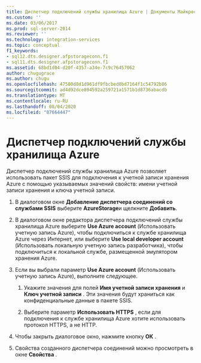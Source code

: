 ```yaml
---
title: Диспетчер подключений службы хранилища Azure | Документы Майкрософт
ms.custom: ''
ms.date: 03/06/2017
ms.prod: sql-server-2014
ms.reviewer: ''
ms.technology: integration-services
ms.topic: conceptual
f1_keywords:
- sql12.dts.designer.afpstorageconn.f1
- sql11.dts.designer.afpstorageconn.f1
ms.assetid: 68bd1d04-d20f-4357-a34e-7c9c76457062
author: chugugrace
ms.author: chugu
ms.openlocfilehash: 47580d8d1d961df9fbcbed0bd7164f1c54792b86
ms.sourcegitcommit: ad4d92dce894592a259721a1571b1d8736abacdb
ms.translationtype: MT
ms.contentlocale: ru-RU
ms.lasthandoff: 08/04/2020
ms.locfileid: "87664447"
---
```

# <a name="azure-storage-connection-manager"></a>Диспетчер подключений службы хранилища Azure
  Диспетчер подключений службы хранилища Azure позволяет использовать пакет SSIS для подключения к учетной записи хранения Azure с помощью указываемых значений свойств: имени учетной записи хранения и ключа учетной записи.  
  
1.  В диалоговом окне **Добавление диспетчера соединений со службами SSIS** выберите **AzureStorage**и щелкните **Добавить**.  
  
2.  В диалоговом окне редактора диспетчера подключений службы хранилища Azure выберите **Use Azure account** (Использовать учетную запись Azure), чтобы подключиться к службе хранилища Azure через Интернет, или выберите **Use local developer account** (Использовать локальную учетную запись разработчика), чтобы подключиться к локальной службе, размещенной эмулятором хранения Azure.  
  
3.  Если вы выбрали параметр **Use Azure account** (Использовать учетную запись Azure), выполните следующее.  
  
    1.  Укажите значения для полей **Имя учетной записи хранения** и **Ключ учетной записи** . Эти значения будут храниться как конфиденциальные данные в пакете SSIS.  
  
    2.  Выберите параметр **Использовать HTTPS** , если для подключения к службе хранилища Azure хотите использовать протокол HTTPS, а не HTTP.  
  
4.  Чтобы закрыть диалоговое окно, нажмите кнопку **ОК** .  
  
5.  Свойства созданного диспетчера соединений можно просмотреть в окне **Свойства** .  
  
  
